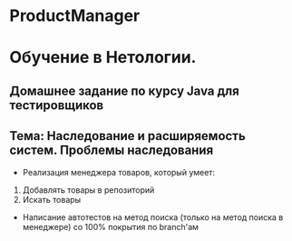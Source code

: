# ProductManager

# Обучение в Нетологии.

## Домашнее задание по курсу Java для тестировщиков

## Тема: Наследование и расширяемость систем. Проблемы наследования

- Реализация менеджера товаров, который умеет:

1. Добавлять товары в репозиторий
1. Искать товары

- Написание автотестов на метод поиска (только на метод поиска в менеджере) со 100% покрытия по branch'ам
